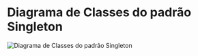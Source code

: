 # Diagrama de Classes do padrão Singleton

![Diagrama de Classes do padrão Singleton](diagrama-classe-singleton.png)
